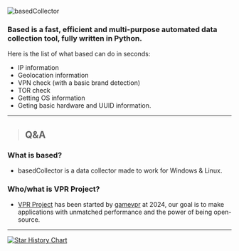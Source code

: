 ![basedCollector](https://socialify.git.ci/VPR-Project/basedCollector/image?description=1&font=Raleway&forks=1&language=1&name=1&owner=1&stargazers=1&theme=Dark)
### **Based is a fast, efficient and multi-purpose automated data collection tool, fully written in Python.**

Here is the list of what based can do in seconds:
+ IP information
+ Geolocation information
+ VPN check (with a basic brand detection)
+ TOR check
+ Getting OS information
+ Geting basic hardware and UUID information.

---

> ## Q&A
### What is based?
- basedCollector is a data collector made to work for Windows & Linux.

### Who/what is VPR Project?
- [VPR Project](https://github.com/VPR-Project) has been started by [gamevpr](https://github.com/GameVPR) at 2024, our goal is to make applications with unmatched performance and the power of being open-source.

---

[![Star History Chart](https://api.star-history.com/svg?repos=VPR-Project/basedCollector&type=Date)](https://star-history.com/#VPR-Project/basedCollector&Date)
